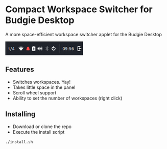 # Compact Workspace Switcher for Budgie Desktop
A more space-efficient workspace switcher applet for the Budgie Desktop

![Screenshot](data/screencap.gif)

## Features
* Switches workspaces. Yay!
* Takes little space in the panel
* Scroll wheel support
* Ability to set the number of workspaces (right click)

## Installing
* Download or clone the repo 
* Execute the install script
```
./install.sh
```
